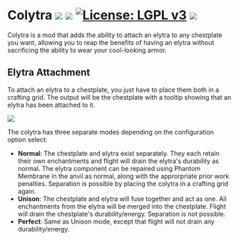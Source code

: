 # Colytra [![](http://cf.way2muchnoise.eu/versions/colytra.svg)](https://minecraft.curseforge.com/projects/colytra) [![](http://cf.way2muchnoise.eu/short_colytra_downloads.svg)](https://minecraft.curseforge.com/projects/colytra/files) [![License: LGPL v3](https://img.shields.io/badge/License-LGPL%20v3-blue.svg?&style=flat-square)](https://www.gnu.org/licenses/lgpl-3.0) [![](https://img.shields.io/discord/500852157503766538.svg?color=green&label=Discord&style=flat-square)](https://discord.gg/JWgrdwt)

Colytra is a mod that adds the ability to attach an elytra to any chestplate you want, allowing you to reap the benefits of having an elytra without sacrificing the ability to wear your cool-looking armor.

## Elytra Attachment

To attach an elytra to a chestplate, you just have to place them both in a crafting grid. The output will be the chestplate with a tooltip showing that an elytra has been attached to it.

![](https://i.ibb.co/tpw96Vg/colytra-tooltip.png)

The colytra has three separate modes depending on the configuration option select:

* **Normal**: The chestplate and elytra exist separately. They each retain their own enchantments and flight will drain the elytra's durability as normal. The elytra component can be repaired using Phantom Membrane in the anvil as normal, along with the approrpriate prior work penalties. Separation is possible by placing the colytra in a crafting grid again.
* **Unison**: The chestplate and elytra will fuse together and act as one. All enchantments from the elytra will be merged into the chestplate. Flight will drain the chestplate's durability/energy. Separation is not possible.
* **Perfect**: Same as Unison mode, except that flight will not drain any durability/energy.

